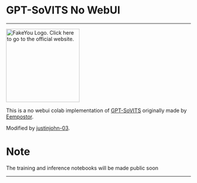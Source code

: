# GPT-SoVITS No WebUI
___

<a href="https://fakeyou.com/"><img src="https://fakeyou.com/fakeyou/FakeYou-Logo.png" alt="FakeYou Logo. Click here to go to the official website." width="200"></a>

This is a no webui colab implementation of [GPT-SoVITS](https://github.com/RVC-Boss/GPT-SoVITS) originally made by [Eempostor](https://github.com/Eempostor).

Modified by [justinjohn-03](https://github.com/justinjohn0306).

# Note

The training and inference notebooks will be made public soon
___
